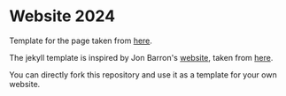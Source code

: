 # Website 2024

Template for the page taken from [here](https://saurabhg.web.illinois.edu/).

The jekyll template is inspired by Jon Barron's [website](https://jonbarron.info/), taken from [here](https://github.com/leonidk/leonidk.github.io).

You can directly fork this repository and use it as a template for your own website. 